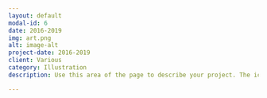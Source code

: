 ```yaml
---
layout: default
modal-id: 6
date: 2016-2019
img: art.png
alt: image-alt
project-date: 2016-2019
client: Various
category: Illustration
description: Use this area of the page to describe your project. The icon above is part of a free icon set by <a href="https://sellfy.com/p/8Q9P/jV3VZ/">Flat Icons</a>. On their website, you can download their free set with 16 icons, or you can purchase the entire set with 146 icons for only $12!

---
```

